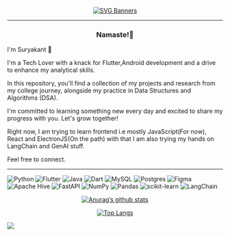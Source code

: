 
<div align="center">

[![SVG Banners](https://svg-banners.vercel.app/api?type=glitch&text1=HorizonChaser12&width=900&height=200)](https://github.com/Akshay090/svg-banners)

</div>

<hr>  
<h3 align=center>Namaste!🙏</h3>

I'm Suryakant 👋

I'm a Tech Lover with a knack for Flutter,Android development and a drive to enhance my analytical skills.

In this repository, you'll find a collection of my projects and research from my college journey, alongside my practice in Data Structures and Algorithms (DSA).

I'm committed to learning something new every day and excited to share my progress with you. Let's grow together!

Right now, I am trying to learn frontend i.e mostly JavaScript(For now), React and ElectronJS(On the path) with that I am also trying my hands on LangChain and GenAI stuff.

Feel free to connect.

<hr>  

![Python](https://img.shields.io/badge/python-3670A0?style=for-the-badge&logo=python&logoColor=ffdd54)
![Flutter](https://img.shields.io/badge/Flutter-%2302569B.svg?style=for-the-badge&logo=Flutter&logoColor=white) 
![Java](https://img.shields.io/badge/java-%23ED8B00.svg?style=for-the-badge&logo=openjdk&logoColor=white)
![Dart](https://img.shields.io/badge/dart-%230175C2.svg?style=for-the-badge&logo=dart&logoColor=white)
![MySQL](https://img.shields.io/badge/mysql-4479A1.svg?style=for-the-badge&logo=mysql&logoColor=white)
![Postgres](https://img.shields.io/badge/postgres-%23316192.svg?style=for-the-badge&logo=postgresql&logoColor=white)
![Figma](https://img.shields.io/badge/figma-%23F24E1E.svg?style=for-the-badge&logo=figma&logoColor=white)
![Apache Hive](https://img.shields.io/badge/Apache%20Hive-FDEE21?style=for-the-badge&logo=apachehive&logoColor=black)
![FastAPI](https://img.shields.io/badge/FastAPI-005571?style=for-the-badge&logo=fastapi)
![NumPy](https://img.shields.io/badge/numpy-%23013243.svg?style=for-the-badge&logo=numpy&logoColor=white)
![Pandas](https://img.shields.io/badge/pandas-%23150458.svg?style=for-the-badge&logo=pandas&logoColor=white)
![scikit-learn](https://img.shields.io/badge/scikit--learn-%23F7931E.svg?style=for-the-badge&logo=scikit-learn&logoColor=white)
![LangChain](https://img.shields.io/badge/langchain-1C3C3C?style=for-the-badge&logo=langchain&logoColor=white)

</div>

<div align=center>

[![Anurag’s github stats](https://github-readme-stats.vercel.app/api?username=HorizonChaser12&theme=synthwave&show_icons=true)](https://github.com/HorizonChaser12)

[![Top Langs](https://github-readme-stats.vercel.app/api/top-langs/?username=HorizonChaser12&theme=synthwave&layout=compact)](https://github.com/HorizonChaser12)

</div>


<div>
  <img src= "https://komarev.com/ghpvc/?username=HorizonChaser12&color=red&label=WATCHERS" />
</div>

